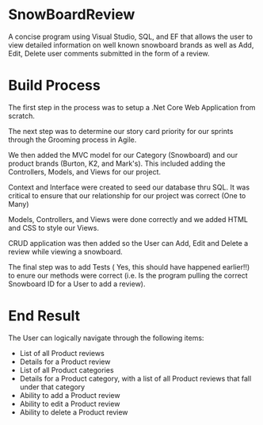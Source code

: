 # SnowBoardReview
A concise program using Visual Studio, SQL, and EF that allows the user to view detailed information on well known snowboard brands as well as Add, Edit, Delete user comments submitted in the form of a review.

# Build Process
The first step in the process was to setup a .Net Core Web Application from scratch.

The next step was to determine our story card priority for our sprints through the Grooming process in Agile.

We then added the MVC model for our Category (Snowboard) and our product brands (Burton, K2, and Mark's).  This included adding the Controllers, Models, and Views for our project.

Context and Interface were created to seed our database thru SQL. It was critical to ensure that our relationship for our project was correct (One to Many)

Models, Controllers, and Views were done correctly and we added HTML and CSS to style our Views.

CRUD application was then added so the User can Add, Edit and Delete a review while viewing a snowboard.

The final step was to add Tests ( Yes, this should have happened earlier!!) to enure our methods were correct (i.e. Is the program pulling the correct Snowboard ID for a User to add a review).

# End Result

The User can logically navigate through the following items:

* List of all Product reviews
* Details for a Product review
* List of all Product categories
* Details for a Product category, with a list of all Product reviews that fall under that category
* Ability to add a Product review
* Ability to edit a Product review
* Ability to delete a Product review




